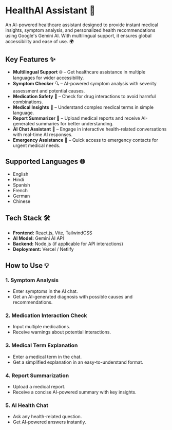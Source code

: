 # **HealthAI Assistant 🏥**  
An AI-powered healthcare assistant designed to provide instant medical insights, symptom analysis, and personalized health recommendations using Google's Gemini AI. With multilingual support, it ensures global accessibility and ease of use. 🌍  

## **Key Features ✨**  

- **Multilingual Support** 🌐 – Get healthcare assistance in multiple languages for wider accessibility.  
- **Symptom Checker** 🔍 – AI-powered symptom analysis with severity assessment and potential causes.  
- **Medication Safety** 💊 – Check for drug interactions to avoid harmful combinations.  
- **Medical Insights** 📖 – Understand complex medical terms in simple language.  
- **Report Summarizer** 📑 – Upload medical reports and receive AI-generated summaries for better understanding.  
- **AI Chat Assistant** 🤖 – Engage in interactive health-related conversations with real-time AI responses.  
- **Emergency Assistance** 🚨 – Quick access to emergency contacts for urgent medical needs.  

## **Supported Languages 🌐**  
- English  
- Hindi  
- Spanish  
- French  
- German  
- Chinese  

## **Tech Stack 🛠️**  
- **Frontend:** React.js, Vite, TailwindCSS  
- **AI Model:** Gemini AI API  
- **Backend:** Node.js (if applicable for API interactions)  
- **Deployment:** Vercel / Netlify  

## **How to Use 💡**  

### **1. Symptom Analysis**  
   - Enter symptoms in the AI chat.  
   - Get an AI-generated diagnosis with possible causes and recommendations.  

### **2. Medication Interaction Check**  
   - Input multiple medications.  
   - Receive warnings about potential interactions.  

### **3. Medical Term Explanation**  
   - Enter a medical term in the chat.  
   - Get a simplified explanation in an easy-to-understand format.  

### **4. Report Summarization**  
   - Upload a medical report.  
   - Receive a concise AI-powered summary with key insights.  

### **5. AI Health Chat**  
   - Ask any health-related question.  
   - Get AI-powered answers instantly. 

